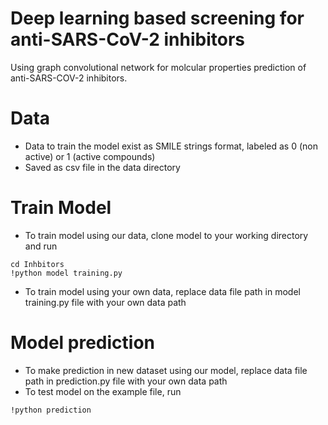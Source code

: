# Deep learning based screening for anti-SARS-CoV-2 inhibitors
Using graph convolutional network for molcular properties prediction of anti-SARS-COV-2 inhibitors.

# Data 
- Data to train the model exist as SMILE strings format, labeled as 0 (non active) or 1 (active compounds) 
- Saved as csv file in the data directory

# Train Model
- To train model using our data, clone model to your working directory and run 
```
cd Inhbitors
!python model training.py
```

- To train model using your own data, replace data file path in model training.py file with your own data path

# Model prediction
- To make prediction in new dataset using our model, replace data file path in prediction.py file with your own data path 
- To test model on the example file, run
``` 
!python prediction
```
